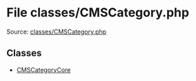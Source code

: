 File classes/CMSCategory.php
=========

Source: [classes/CMSCategory.php](https://github.com/PrestaShop/PrestaShop/blob/1.6.0.8/classes/CMSCategory.php)


Classes
-------

* [CMSCategoryCore](class.CMSCategoryCore.md)

